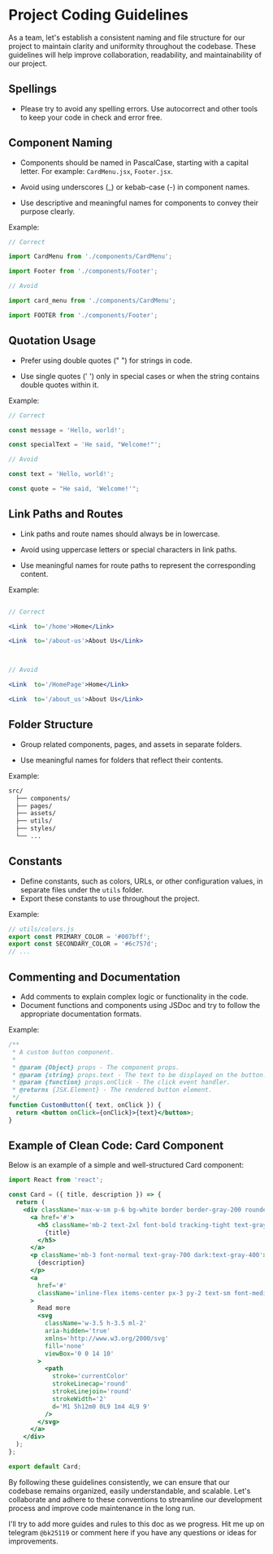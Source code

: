 # Project Coding Guidelines

As a team, let's establish a consistent naming and file structure for our project to maintain clarity and uniformity throughout the codebase. These guidelines will help improve collaboration, readability, and maintainability of our project.

## Spellings

- Please try to avoid any spelling errors. Use autocorrect and other tools to keep your code in check and error free.

## Component Naming

- Components should be named in PascalCase, starting with a capital letter. For example: `CardMenu.jsx`, `Footer.jsx`.

- Avoid using underscores (\_) or kebab-case (-) in component names.

- Use descriptive and meaningful names for components to convey their purpose clearly.

Example:

```jsx
// Correct

import CardMenu from './components/CardMenu';

import Footer from './components/Footer';

// Avoid

import card_menu from './components/CardMenu';

import FOOTER from './components/Footer';
```

## Quotation Usage

- Prefer using double quotes (" ") for strings in code.

- Use single quotes (' ') only in special cases or when the string contains double quotes within it.

Example:

```jsx
// Correct

const message = 'Hello, world!';

const specialText = 'He said, "Welcome!"';

// Avoid

const text = 'Hello, world!';

const quote = "He said, 'Welcome!'";
```

## Link Paths and Routes

- Link paths and route names should always be in lowercase.

- Avoid using uppercase letters or special characters in link paths.

- Use meaningful names for route paths to represent the corresponding content.

Example:

```jsx

// Correct

<Link  to='/home'>Home</Link>

<Link  to='/about-us'>About Us</Link>



// Avoid

<Link  to='/HomePage'>Home</Link>

<Link  to='/about_us'>About Us</Link>
```

## Folder Structure

- Group related components, pages, and assets in separate folders.

- Use meaningful names for folders that reflect their contents.

Example:

```css
src/
  ├── components/
  ├── pages/
  ├── assets/
  ├── utils/
  ├── styles/
  └── ...
```

## Constants

- Define constants, such as colors, URLs, or other configuration values, in separate files under the `utils` folder.
- Export these constants to use throughout the project.

Example:

```jsx
// utils/colors.js
export const PRIMARY_COLOR = '#007bff';
export const SECONDARY_COLOR = '#6c757d';
// ...
```

## Commenting and Documentation

- Add comments to explain complex logic or functionality in the code.
- Document functions and components using JSDoc and try to follow the appropriate documentation formats.

Example:

```jsx
/**
 * A custom button component.
 *
 * @param {Object} props - The component props.
 * @param {string} props.text - The text to be displayed on the button.
 * @param {function} props.onClick - The click event handler.
 * @returns {JSX.Element} - The rendered button element.
 */
function CustomButton({ text, onClick }) {
  return <button onClick={onClick}>{text}</button>;
}
```

## Example of Clean Code: Card Component

Below is an example of a simple and well-structured Card component:

```jsx
import React from 'react';

const Card = ({ title, description }) => {
  return (
    <div className='max-w-sm p-6 bg-white border border-gray-200 rounded-lg shadow dark:bg-gray-800 dark:border-gray-700'>
      <a href='#'>
        <h5 className='mb-2 text-2xl font-bold tracking-tight text-gray-900 dark:text-white'>
          {title}
        </h5>
      </a>
      <p className='mb-3 font-normal text-gray-700 dark:text-gray-400'>
        {description}
      </p>
      <a
        href='#'
        className='inline-flex items-center px-3 py-2 text-sm font-medium text-center text-white bg-blue-700 rounded-lg hover:bg-blue-800 focus:ring-4 focus:outline-none focus:ring-blue-300 dark:bg-blue-600 dark:hover:bg-blue-700 dark:focus:ring-blue-800'
      >
        Read more
        <svg
          className='w-3.5 h-3.5 ml-2'
          aria-hidden='true'
          xmlns='http://www.w3.org/2000/svg'
          fill='none'
          viewBox='0 0 14 10'
        >
          <path
            stroke='currentColor'
            strokeLinecap='round'
            strokeLinejoin='round'
            strokeWidth='2'
            d='M1 5h12m0 0L9 1m4 4L9 9'
          />
        </svg>
      </a>
    </div>
  );
};

export default Card;
```

By following these guidelines consistently, we can ensure that our codebase remains organized, easily understandable, and scalable. Let's collaborate and adhere to these conventions to streamline our development process and improve code maintenance in the long run.

I'll try to add more guides and rules to this doc as we progress. Hit me up on telegram `@bk25119` or comment here if you have any questions or ideas for improvements.
